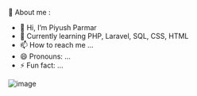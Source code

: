 🙋 About me :
- 👋 Hi, I’m Piyush Parmar
- 🎯 Currently learning PHP, Laravel, SQL, CSS, HTML
- 📫 How to reach me ...
- 😄 Pronouns: ...
- ⚡ Fun fact: ...

<!---
Piyushp2410/Piyushp2410 is a ✨ special ✨ repository because its `README.md` (this file) appears on your GitHub profile.
You can click the Preview link to take a look at your changes.
--->
![image](https://github.com/user-attachments/assets/0945432a-2e46-4050-a7e2-536ea03a87c6)
